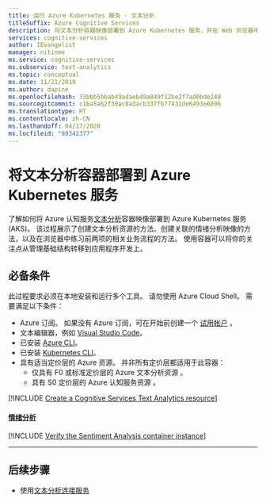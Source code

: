 ```yaml
---
title: 运行 Azure Kubernetes 服务 - 文本分析
titleSuffix: Azure Cognitive Services
description: 将文本分析容器映像部署到 Azure Kubernetes 服务，并在 Web 浏览器中对其进行测试。
services: cognitive-services
author: IEvangelist
manager: nitinme
ms.service: cognitive-services
ms.subservice: text-analytics
ms.topic: conceptual
ms.date: 11/21/2019
ms.author: dapine
ms.openlocfilehash: 33bbb5bbab49adaeb49a849f12be2f7ad0bde248
ms.sourcegitcommit: c1ba5a62f30ac0a3acb337fb77431de6493e6096
ms.translationtype: HT
ms.contentlocale: zh-CN
ms.lasthandoff: 04/17/2020
ms.locfileid: "80342377"
---
```

# <a name="deploy-a-text-analytics-container-to-azure-kubernetes-service"></a>将文本分析容器部署到 Azure Kubernetes 服务

了解如何将 Azure 认知服务[文本分析](/cognitive-services/text-analytics/how-tos/text-analytics-how-to-install-containers)容器映像部署到 Azure Kubernetes 服务 (AKS)。 该过程展示了创建文本分析资源的方法、创建关联的情绪分析映像的方法，以及在浏览器中练习前两项的相关业务流程的方法。 使用容器可以将你的关注点从管理基础结构转移到应用程序开发上。

## <a name="prerequisites"></a>必备条件

此过程要求必须在本地安装和运行多个工具。 请勿使用 Azure Cloud Shell。 需要满足以下条件：

* Azure 订阅。 如果没有 Azure 订阅，可在开始前创建一个 [试用帐户](https://wd.azure.cn/zh-cn/pricing/1rmb-trial-full) 。
* 文本编辑器，例如 [Visual Studio Code](https://code.visualstudio.com/download)。
* 已安装 [Azure CLI](/cli/install-azure-cli?view=azure-cli-latest)。
* 已安装 [Kubernetes CLI](https://kubernetes.io/docs/tasks/tools/install-kubectl/)。
* 具有适当定价层的 Azure 资源。 并非所有定价层都适用于此容器：
    * 仅具有 F0 或标准定价层的 Azure 文本分析资源  。
    * 具有 S0 定价层的 Azure 认知服务资源  。

[!INCLUDE [Create a Cognitive Services Text Analytics resource](../includes/create-text-analytics-resource.md)]

#### <a name="sentiment-analysis"></a>[情绪分析](#tab/sentiment)

[!INCLUDE [Verify the Sentiment Analysis container instance](../includes/verify-sentiment-analysis-container.md)]

***

## <a name="next-steps"></a>后续步骤

* 使用[文本分析连接服务](../vs-text-connected-service.md)
